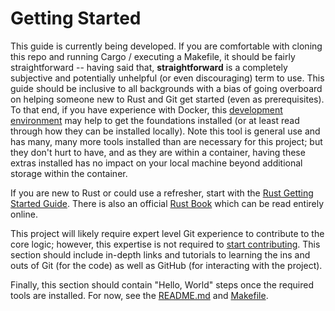 # Getting Started

This guide is currently being developed.  If you are comfortable with cloning this repo and running Cargo / executing a Makefile, it should be fairly straightforward -- having said that, __straightforward__ is a completely subjective and potentially unhelpful (or even discouraging) term to use.  This guide should be inclusive to all backgrounds with a bias of going overboard on helping someone new to Rust and Git get started (even as prerequisites).  To that end, if you have experience with Docker, this [development environment](https://github.com/chrmi/dev) may help to get the foundations installed (or at least read through how they can be installed locally).  Note this tool is general use and has many, many more tools installed than are necessary for this project; but they don't hurt to have, and as they are within a container, having these extras installed has no impact on your local machine beyond additional storage within the container.

If you are new to Rust or could use a refresher, start with the [Rust Getting Started Guide](https://www.rust-lang.org/learn/get-started).  There is also an official [Rust Book](https://doc.rust-lang.org/stable/book/) which can be read entirely online.

This project will likely require expert level Git experience to contribute to the core logic; however, this expertise is not required to [start contributing](https://github.com/chrmi/chowndn/blob/main/CONTRIBUTING.md).  This section should include in-depth links and tutorials to learning the ins and outs of Git (for the code) as well as GitHub (for interacting with the project).

Finally, this section should contain "Hello, World" steps once the required tools are installed.  For now, see the [README.md](https://github.com/chrmi/chowndn/blob/main/README.md) and [Makefile](https://github.com/chrmi/chowndn/blob/main/Makefile).
